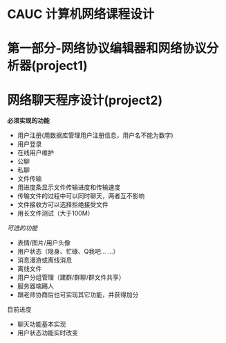 # CAUC 计算机网络课程设计

# 第一部分-网络协议编辑器和网络协议分析器(project1)




# 网络聊天程序设计(project2)
**必须实现的功能**
+ 用户注册(用数据库管理用户注册信息，用户名不能为数字)  
+ 用户登录
+ 在线用户维护  
+ 公聊  
+ 私聊  
+ 文件传输
+ 用进度条显示文件传输进度和传输速度
+ 传输文件的过程中可以同时聊天，两者互不影响
+ 文件接收方可以选择拒绝接受文件
+ 用长文件测试（大于100M）


_可选的功能_
+ 表情/图片/用户头像
+ 用户状态（隐身、忙碌、Q我吧… …）
+ 消息漫游或离线消息
+ 离线文件
+ 用户分组管理（建群/群聊/群文件共享）
+ 服务器端踢人
+ 跟老师协商后也可实现其它功能，并获得加分



目前进度  
* 聊天功能基本实现
* 用户状态功能实时改变  